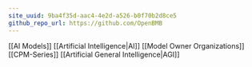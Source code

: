 ```yaml
---
site_uuid: 9ba4f35d-aac4-4e2d-a526-b0f70b2d8ce5
github_repo_url: https://github.com/OpenBMB
---
```


[[AI Models]]
[[Artificial Intelligence|AI]]
[[Model Owner Organizations]]
[[CPM-Series]]
[[Artificial General Intelligence|AGI]]
